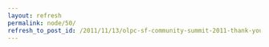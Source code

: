 ```yaml
---
layout: refresh
permalink: node/50/
refresh_to_post_id: /2011/11/13/olpc-sf-community-summit-2011-thank-you
---
```

